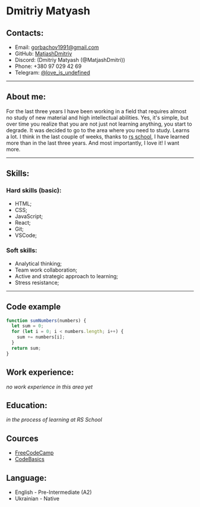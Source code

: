 # Dmitriy Matyash

## Contacts:
* Email: gorbachov1991@gmail.com
* GitHub: [MatjashDmitriy](https://github.com/MatjashDmitriy)                           
* Discord: (Dmitriy Matyash (@MatjashDmitri))                            
* Phone: +380 97 029 42 69                         
* Telegram: [@love_is_undefined](https://t.me/love_is_undefined)

---

## About me:
For the last three years I have been working in a field that requires almost no study of new material and high intellectual abilities. 
Yes, it's simple, but over time you realize that you are not just not learning anything, you start to degrade. 
It was decided to go to the area where you need to study. Learns a lot. 
I think in the last couple of weeks, thanks to [rs school](https://rs.school/), 
I have learned more than in the last three years. And most importantly, I love it! I want more.

---

## Skills:

### Hard skills (basic):
* HTML;
* CSS;
* JavaScript;
* React;
* Git;
* VSCode;

### Soft skills:
* Analytical thinking;
* Team work collaboration;
* Active and strategic approach to learning;
* Stress resistance;

---

## Code example

```javascript
function sumNumbers(numbers) {
  let sum = 0;
  for (let i = 0; i < numbers.length; i++) {
    sum += numbers[i];
  }
  return sum;
}
```

## Work experience:
*no work experience in this area yet*
## Education:
*in the process of learning at RS School*

## Cources
* [FreeCodeCamp](https://www.freecodecamp.org/ukrainian/learn/)
* [CodeBasics](https://code-basics.com/ru)

## Language:
* English - Pre-Intermediate (A2)
* Ukrainian - Native
